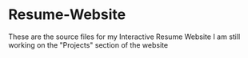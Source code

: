 # Resume-Website
These are the source files for my Interactive Resume Website
I am still working on the "Projects" section of the website
